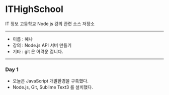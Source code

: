 # ITHighSchool
IT 정보 고등학교 Node js 강의 관련 소스 저장소

---

* 이름 : 혜나
* 강의 : Node.js API 서버 만들기
* 기타 : git 은 어려운 겁니다.

---

### Day 1
* 오늘은 JavaScript 개발환경을 구축했다.
* Node.js, Git, Sublime Text3 를 설치했다.